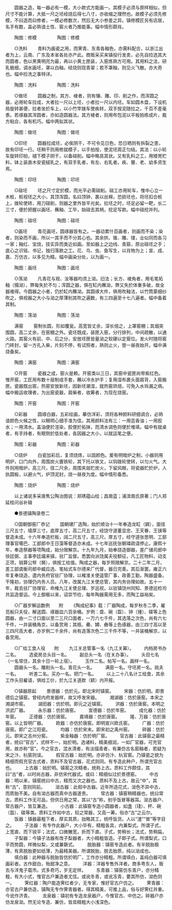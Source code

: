 <!-- { "loadSidebar": true } -->
　　圆器之造，每一器必有一模，大小款式方能画一。其模子必须与原样相似，但尺寸不能计算，大抵一尺之坯经烧后得七八寸，亦收缩之理然也。故模子必须先修模，不曰造而曰修者，一模必修数次，然后无大小参差之异。镇修模匠另有店居，名手有数，盖必熟谙土性、窑火者乃推能事。幅中情形颇肖。

　　陶图：修模
　　
　　陶图：修模

　　○洗料
　　青料为画瓷之用，而霁青、东青各釉色，亦需料配合，以浙江出者为上，云南、广东及本省各处亦产此。商贩采买来镇投行发卖，必先自捡选其大而圆者，色以黑黄明亮为最，再以小黄土匣装，入窑炼熟方可用。其用料之法，研乳极细，调水画坯，罩以白釉，经烧则现青翠；若不罩釉，则见火飞散。亦大奇也。幅中捡洗之事特详。

　　陶图：洗料
　　
　　陶图：洗料

　　○做坯
　　圆器之制，其方、棱者，则有镶、雕、印、削之作，而浑圆之器，必用轮车拉成，大者拉一尺以上坯，小者拉一尺以内坯。车如圆木盘，下设机局旋转甚便，拉者坐於车上，以小竹竿拨车使疾转，双手按泥随拉之，千百不差毫黍。若琢器其浑圆者，亦如造圆器法。其方棱者，则用布包泥以平板拍练成片，裁方粘合，各有机巧。幅中两拟其状。

　　陶图：做坯
　　
　　陶图：做坯

　　○印坯
　　圆器拉成坯，必俟阴干，不可令见日色，恐日晒则有拆裂之患，故有印坯一行。坯稍干则用修就模子，以手拍按，使泥坯周正匀结。其法：以小轮车旋转印拍，褪下模子阴干，以备碹削。幅中略具其状。又有乳料之工，用矮凳贮料，钵上装直木安瓷槌乳之，有双手乳者，有左、右乳者。疾、瞽、老、幼多资生焉。

　　陶图：印坯
　　
　　陶图：印坯

　　○碹坯
　　坯之尺寸定於模，而光平必需碹削。碹工亦用轮车，惟中心立一木桩，桩视坯之大小，其顶浑圆，名曰顶钟，裹以丝棉，恐损坯也，将坯扣合桩上，拨轮使转，用刀碹削，则器之里外皆平光矣。拉坯之时，坯足必留一靶，长二三寸，便於把握以画坯、蘸釉、工毕，始碹去其柄，挖足写款。幅中碹挖并列。

　　陶图：碹坯
　　
　　陶图：碹坯

　　○画坯
　　青花画坯，圆琢器皆有之。一器动累什百画者，则画而不染；染者，则染而不画，所以一其手而不分其心也。其余拱、锥、雕、镂，业似同而各习一家；釉红、宝烧，技实异而类近如画。至如器上之边线、青箍，原出碹坯之手；底心之识铭、书记，独归落款之工。花、鸟、虫、鱼写生，以肖物为上；宣、成、嘉、万仿古，以多见为精。幅中画染分处，以为画一。

　　陶图：画坯
　　
　　陶图：画坯

　　○荡泑
　　凡青花与观、汝等器均须上泑。旧法；长方、棱角者，用毛笔拓釉（搨泑），弊每失於不匀；浑圆之器，俱在缸内蘸泑，弊又失於体重多破，故全器难得。今圆器之小者，仍於缸内蘸泑。其圆琢大件，俱用吹釉法，以竹筒蒙细纱吹之，俱视器之大小与泑之厚薄别其吹之遍数，有三四遍至十七八遍者。幅中备着其制。

　　陶图：荡泑
　　
　　陶图：荡泑

　　满窑
　　窑制长圆，形如覆瓮。高宽皆丈余，深长倍之，上罩窑棚；其烟突围圆，高二丈余，在窑棚之外。瓷坯既成，装匣入窑，分行排列，中间疏散，以通火路。其窑火有前、中、后之分，安放坯匣皆量泑之软硬以定窑位。发火时随将窑门砖封，留一方孔入柴，片刻不停，有试照者，熟则止火，窨一昼夜始开。幅中满烧备矣。

　　陶图：满窑
　　
　　陶图：满窑

　　○开窑
　　瓷器之成，窑火是赖。开窑类以三日，其窑中瓷匣尚带紫红色。惟开窑，工匠用布数十层制成手套，蘸以冷水护手；复用湿布裹头面肩背，入窑搬匣。瓷器既出窑，热窑安放新坯，因新坯潮湿，就热窑烘焙，可免入水坼漏之病。幅中搬运收理者，为出窑瓷器，肩柴者，收筹者，为现在烧窑。

　　陶图：开窑
　　
　　陶图：开窑

　　○彩器
　　圆琢白器，五彩绘画，摹仿洋彩，须将各种颜料研细调合，必熟谙颜色火候之性，以眼明心细手准为佳。其用颜料法有三：一用芸香油；一用胶水；一用清水。盖油便於渲染，胶便於拓抹，而清水调色则便於堆填。幅中有就桌者，有手持者，有眠侧於低处者，各因器之大小，以就运笔之便。

　　陶图：彩器
　　
　　陶图：彩器

　　○烧炉
　　白瓷加彩后，复须烧炼，以固颜色。爰有明暗炉之制，小器则用明炉，口门向外，周围炭火置铁轮，其下托以铁叉，以钩拨轮使转，以匀火气。大件则用暗炉，高三尺，径二尺余，周围夹层贮炭火，下留风眼，将瓷器贮於炉，人执圆板，以避火气，炉顶泥封，烧一昼夜为度。幅中情形备悉。

　　陶图：烧炉
　　
　　陶图：烧炉

　　以上诸说多采唐隽公陶冶图说：郑琇蕴山绘；昌南蓝；浦滨南氏原著；门人郑延桂问谷补辑

　　●景德镇陶录卷二

　　○国朝御窑厂恭记
　　国朝建厂造陶，始於顺治十一年奉造龙缸（罁），面径三尺五寸，墙厚三寸，底厚五寸，高二尺五寸，经饶守道董显忠、王天眷、王锳等督造未成。十六年奉造栏板，阔二尺五寸，高三尺，厚五寸，经守道张思明、工部理事官噶巴、工部郎中王日藻等督造亦未成。十七年巡抚张朝璘疏请停止。康熙十年，奉造祭器等项陶成，始分限解京。十九年九月，始奉烧造御器，差广储司郎中徐廷弼、主事李廷禧来镇，驻厂监督。悉罢向派饶属夫役额征，凡工匠物料，动支正项，销算公帑（胬），俱按工给值。陶成之器，每岁照限解京。二十二年二月，差工部虞衡司郎中臧应选、笔帖式车尔德来厂代督，器日完善。其后渐罢。雍正六年复奉烧造，遣内务府官驻厂协理，以榷淮关使遥管厂事，政善工勤，陶器盛备。干隆初，协理仍内务人员。八年，改属九江关使总管，其内务协理如故。五十一年，裁去驻厂协理官，命榷九江关使总理、岁巡视，以驻镇饶州同知、景德巡检司共监造督运。今上御极以来，诏崇节俭，每年陶器需用无多，而陶工益裕矣。

　　○厂器岁解运数例　　附
　　《陶成纪事》载：厂器陶成，每岁秋冬二季，雇觅船只夫役，解送圆、琢器皿六百余桶。岁例：盘、碗（盌）、钟（锺）、碟等上色圆器，由一二寸口面以至二三尺口面者，一万六七千件，其选落之次色，尚有六七千件，一并装桶角京，以备赏用；其瓶、罍、罇、彝等上色琢器，由三四寸高以至三四尺高大者，亦岁例二千余件，尚有造落次色二三千件不等，一并装桶解京，以备赏用。

　　○厂给工食人役　　附
　　九江关总管事一名（九江关幕）。
　　内档房书办二名。
　　选瓷房总头目一名。
　　副总头一名（在关办事）。
　　头目七名（一名常住，其余十日一轮上宿）。
　　玉作二名。帖写一名。画样一名。
　　圆器头一名。雕削头一名。青花头一名。
　　满窑一名。守坯房一名。挑夫一名。
　　听差二名。买办一名。把门一名。
　　以上二十八名计工给食，其余工作头目雇请，俱给工价，於九江关道款（颖）内开报。

　　○镇器原起
　　景德器：仿於元。即北宋时镇窑。
　　宋器：仿於明。即景德后之镇窑。曾经内府发器样，故又呼发宋器。
　　湘湖器：仿於唐窑。本宋之湘湖市窑。
　　湖田器：仿於明。即元之近镇窑。
　　洪器：仿於唐窑。本明之洪武厂器。
　　永乐器：仿於唐窑。
　　宣德器：仿於年窑。
　　成化器：仿於年窑。
　　正德器：仿於唐窑。
　　嘉靖器：仿於唐窑。
　　隆、万器：仿於唐窑。以上皆明厂器。
　　欧器：亦仿於唐窑。即明宣兴欧氏窑。
　　广器：仿於唐窑。即广之江阳瓷。
　　均器：仿於宋末。即宋初之禹州窑。
　　碎器：仿於元。即宋之吉州分窑。
　　紫金釉器：仿於明厂窑。
　　官古器：此镇窑之最精者，统曰“官古”，式样不一，始於明。选诸料，精美细润，一如厂官器，可充官用，故亦称“官”。今之官古，混水清者，有淡描青者，有兼仿古名窑釉者，若疑为宋之汴、杭窑则误。
　　假官古器：始於明。亦非仿汴、杭官窑。乃镇瓷之貌为精细而假充官古式者，质料不及官古器，花式则同。有专造此种户，所谓充官古也。
　　上古器：始於明。镇窑之次精者。统称上古。质料工作颇佳，其曰“古”者，以时尚古器，非仿宋代器式。或曰：精细似过於景德窑。
　　中古器：明以来，镇窑统曰中古，精而又次之器也。质料不及上古，故云“中”，其称“古”，意则同前。
　　泑古器：此假中古器。近年所造花式，泑色不异中古，而质胎不美。自有泑古器而真中古器遂贵。
　　常古器：镇窑稍精器也，统曰常古。质料工作无可品，但供日用之常，其以“古”称，别乎饭冒等器耳。泑古器户、常古器户，皆互兼造。
　　小古器：此镇窑专造小圆器者，如盏（琖）、杯、碗（盌）、碟等类。质料工作如中古，较之常器，又高一筹。俗亦“古”之云尔。
　　饭器：镇器最粗下者，厚实其质，拙略其工，统呼饭货。人以“渣”“冒”等字目之。
　　子法器：有专作此器户，大小毕有，精粗各具，内兼梨式。所谓子式，上宽直、而下锐平；法式，口微撇宽，折而下直。子式，势稍长；法式，势稍扁。
　　子梨器：今镇子法器有改子梨器者，大小精粗皆造。子即子式。所谓梨式，口平而势圆，样微似梨，又或兼磬式。
　　脱胎器：镇窑专造此者。有半脱胎极薄，有真脱胎更如纸薄，为最精美器。所谓脱胎，脱去胎质，纯以泑成也。
　　填白器：此种器与脱胎皆仿於明厂，工作亦分精粗。所谓填白，盖纯白器可填画彩者。古作甜白，殆甜净之意。
　　洋器：洋器专售外洋者。商多粤东人，贩去与洋鬼子载市。式多奇巧，岁无定样。
　　东青器：镇窑仿东青户，亦分精粗，有大小式，惟官古户兼造者尤佳。或讹冬青，或讹冻青，要其所仿，泑色则一。
　　霁红器：陶户能造霁红者少，无专家，惟好官古户仿之。
　　霁青器：亦官古户兼仿造，镇陶无专作霁青器者。得其精美，可推上品，俗与好霁红并重。今讹作济青。
　　龙泉器：镇初有专造龙泉器户，今惟官古、中仿之。碎器户亦仿龙泉泑。然无论专造、兼仿，皆具精粗大小浅深色。
